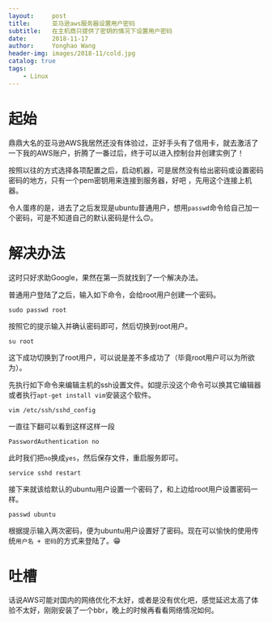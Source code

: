 ```yaml
---
layout:     post
title:      亚马逊aws服务器设置用户密码
subtitle:   在主机商只提供了密钥的情况下设置用户密码
date:       2018-11-17
author:     Yonghao Wang
header-img: images/2018-11/cold.jpg
catalog: true
tags:
    - Linux
---
```


# 起始
鼎鼎大名的亚马逊AWS我居然还没有体验过，正好手头有了信用卡，就去激活了一下我的AWS账户，折腾了一番过后，终于可以进入控制台并创建实例了！

按照以往的方式选择各项配置之后，启动机器，可是居然没有给出密码或设置密码密码的地方，只有一个pem密钥用来连接到服务器，好吧 ，先用这个连接上机器。

令人蛋疼的是，进去了之后发现是ubuntu普通用户，想用`passwd`命令给自己加一个密码，可是不知道自己的默认密码是什么🙃。

# 解决办法
这时只好求助Google，果然在第一页就找到了一个解决办法。

普通用户登陆了之后，输入如下命令，会给root用户创建一个密码。
```
sudo passwd root 
```
按照它的提示输入并确认密码即可，然后切换到root用户。
```
su root
```
这下成功切换到了root用户，可以说是差不多成功了（毕竟root用户可以为所欲为）。

先执行如下命令来编辑主机的ssh设置文件。如提示没这个命令可以换其它编辑器或者执行`apt-get install vim`安装这个软件。
```
vim /etc/ssh/sshd_config
```
一直往下翻可以看到这样这样一段
```
PasswordAuthentication no
```
此时我们把`no`换成`yes`，然后保存文件，重启服务即可。
```
service sshd restart
```
接下来就该给默认的ubuntu用户设置一个密码了，和上边给root用户设置密码一样。
```
passwd ubuntu
```
根据提示输入两次密码，便为ubuntu用户设置好了密码。现在可以愉快的使用传统`用户名 + 密码`的方式来登陆了。😁

# 吐槽

话说AWS可能对国内的网络优化不太好，或者是没有优化吧，感觉延迟太高了体验不太好，刚刚安装了一个bbr，晚上的时候再看看网络情况如何。

